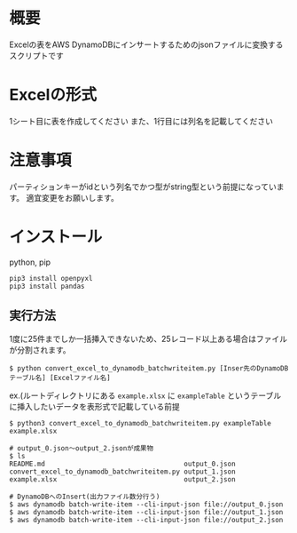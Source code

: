 # 概要

Excelの表をAWS DynamoDBにインサートするためのjsonファイルに変換するスクリプトです

# Excelの形式

1シート目に表を作成してください
また、1行目には列名を記載してください

# 注意事項

パーティションキーがidという列名でかつ型がstring型という前提になっています。
適宜変更をお願いします。

# インストール

python, pip

```
pip3 install openpyxl
pip3 install pandas
```

## 実行方法

1度に25件までしか一括挿入できないため、25レコード以上ある場合はファイルが分割されます。

```
$ python convert_excel_to_dynamodb_batchwriteitem.py [Inser先のDynamoDBテーブル名] [Excelファイル名]
```

ex.(ルートディレクトリにある `example.xlsx` に `exampleTable` というテーブルに挿入したいデータを表形式で記載している前提

```
$ python3 convert_excel_to_dynamodb_batchwriteitem.py exampleTable example.xlsx

# output_0.json〜output_2.jsonが成果物
$ ls
README.md                                   output_0.json
convert_excel_to_dynamodb_batchwriteitem.py output_1.json
example.xlsx                                output_2.json

# DynamoDBへのInsert(出力ファイル数分行う)
$ aws dynamodb batch-write-item --cli-input-json file://output_0.json
$ aws dynamodb batch-write-item --cli-input-json file://output_1.json
$ aws dynamodb batch-write-item --cli-input-json file://output_2.json
```
